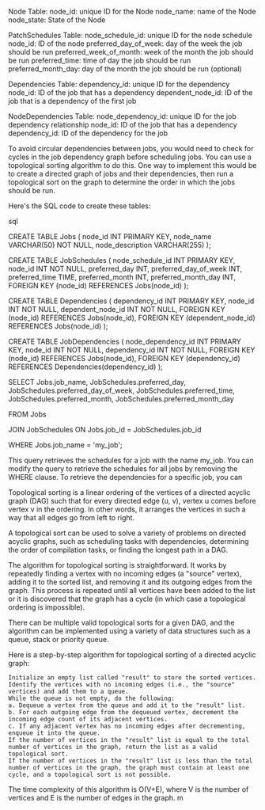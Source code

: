 Node Table:
    node_id: unique ID for the Node
    node_name: name of the Node
    node_state: State of the Node

PatchSchedules Table:
    node_schedule_id: unique ID for the node schedule
    node_id: ID of the node
    preferred_day_of_week: day of the week the job should be run
    preferred_week_of_month: week of the month the job should be run
    preferred_time: time of day the job should be run
    preferred_month_day: day of the month the job should be run (optional)

Dependencies Table:
    dependency_id: unique ID for the dependency
    node_id: ID of the job that has a dependency
    dependent_node_id: ID of the job that is a dependency of the first job

NodeDependencies Table:
    node_dependency_id: unique ID for the job dependency relationship
    node_id: ID of the job that has a dependency
    dependency_id: ID of the dependency for the job


To avoid circular dependencies between jobs, you would need to check for cycles in the job dependency graph before scheduling jobs. You can use a topological sorting algorithm to do this. One way to implement this would be to create a directed graph of jobs and their dependencies, then run a topological sort on the graph to determine the order in which the jobs should be run. 


Here's the SQL code to create these tables:

sql

CREATE TABLE Jobs (
  node_id INT PRIMARY KEY,
  node_name VARCHAR(50) NOT NULL,
  node_description VARCHAR(255)
);

CREATE TABLE JobSchedules (
  node_schedule_id INT PRIMARY KEY,
  node_id INT NOT NULL,
  preferred_day INT,
  preferred_day_of_week INT,
  preferred_time TIME,
  preferred_month INT,
  preferred_month_day INT,
  FOREIGN KEY (node_id) REFERENCES Jobs(node_id)
);

CREATE TABLE Dependencies (
  dependency_id INT PRIMARY KEY,
  node_id INT NOT NULL,
  dependent_node_id INT NOT NULL,
  FOREIGN KEY (node_id) REFERENCES Jobs(node_id),
  FOREIGN KEY (dependent_node_id) REFERENCES Jobs(node_id)
);

CREATE TABLE JobDependencies (
  node_dependency_id INT PRIMARY KEY,
  node_id INT NOT NULL,
  dependency_id INT NOT NULL,
  FOREIGN KEY (node_id) REFERENCES Jobs(node_id),
  FOREIGN KEY (dependency_id) REFERENCES Dependencies(dependency_id)
);


SELECT Jobs.job_name, JobSchedules.preferred_day, JobSchedules.preferred_day_of_week, JobSchedules.preferred_time, JobSchedules.preferred_month, JobSchedules.preferred_month_day 

FROM Jobs 

JOIN JobSchedules ON Jobs.job_id = JobSchedules.job_id 

WHERE Jobs.job_name = 'my_job'; 

 
 

This query retrieves the schedules for a job with the name my_job. You can modify the query to retrieve the schedules for all jobs by removing the WHERE clause. To retrieve the dependencies for a specific job, you can 



Topological sorting is a linear ordering of the vertices of a directed acyclic graph (DAG) such that for every directed edge (u, v), vertex u comes before vertex v in the ordering. In other words, it arranges the vertices in such a way that all edges go from left to right.

A topological sort can be used to solve a variety of problems on directed acyclic graphs, such as scheduling tasks with dependencies, determining the order of compilation tasks, or finding the longest path in a DAG.

The algorithm for topological sorting is straightforward. It works by repeatedly finding a vertex with no incoming edges (a "source" vertex), adding it to the sorted list, and removing it and its outgoing edges from the graph. This process is repeated until all vertices have been added to the list or it is discovered that the graph has a cycle (in which case a topological ordering is impossible).

There can be multiple valid topological sorts for a given DAG, and the algorithm can be implemented using a variety of data structures such as a queue, stack or priority queue.

Here is a step-by-step algorithm for topological sorting of a directed acyclic graph:

    Initialize an empty list called "result" to store the sorted vertices.
    Identify the vertices with no incoming edges (i.e., the "source" vertices) and add them to a queue.
    While the queue is not empty, do the following:
    a. Dequeue a vertex from the queue and add it to the "result" list.
    b. For each outgoing edge from the dequeued vertex, decrement the incoming edge count of its adjacent vertices.
    c. If any adjacent vertex has no incoming edges after decrementing, enqueue it into the queue.
    If the number of vertices in the "result" list is equal to the total number of vertices in the graph, return the list as a valid topological sort.
    If the number of vertices in the "result" list is less than the total number of vertices in the graph, the graph must contain at least one cycle, and a topological sort is not possible.

The time complexity of this algorithm is O(V+E), where V is the number of vertices and E is the number of edges in the graph.
m